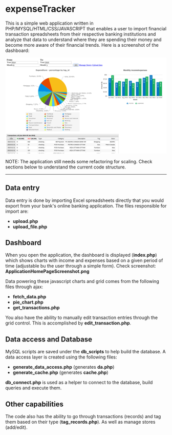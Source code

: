 # expenseTracker
This is a simple web application written in PHP/MYSQL/HTML/CSS/JAVASCRIPT that enables a user to import financial transaction spreadsheets from their respective banking institutions and analyze that data to understand where they are spending their money and become more aware of their financial trends. Here is a screenshot of the dashboard:

![alt text](ApplicationHomePageScreenshot.png "Expenses Dashboard")

NOTE: The application still needs some refactoring for scaling. Check sections below to understand the current code structure. 

----------
## Data entry
Data entry is done by importing Excel spreadsheets directly that you would export from your bank's online banking application. The files responsible for import are:

 - **upload.php**
 - **upload_file.php**
## Dashboard
When you open the application, the dashboard is displayed (**index.php**) which shows charts with income and expenses based on a given period of time (adjustable bu the user through a simple form). Check screenshot: **ApplicationHomePageScreenshot.png**

Data powering these javascript  charts and grid comes from the following files through ajax:

 - **fetch_data.php**
 - **pie_chart.php**
 - **get_transactions.php**

You also have the ability to manually edit transaction entries through the grid control. This is accomplished by **edit_transaction.php**.
## Data access and Database
MySQL scripts are saved under the **db_scripts** to help build the database.
A data access layer is created using the following files:

 - **generate_data_access.php** (generates **da.php**)
 - **generate_cache.php** (generates **cache.php**)

**db_connect.php** is used as a helper to connect to the database, build queries and execute them.

## Other capabilities
The code also has the ability to go through transactions (records) and tag them based on their type (**tag_records.php**). As well as manage stores (add/edit).
